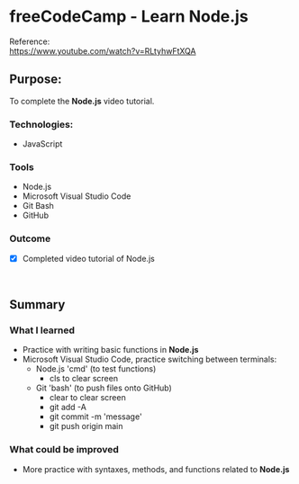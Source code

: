 # freeCodeCamp - Learn Node.js 

Reference:
<br/>
https://www.youtube.com/watch?v=RLtyhwFtXQA


## Purpose: 
To complete the **Node.js** video tutorial. 


### Technologies: 
* JavaScript

### Tools
* Node.js
* Microsoft Visual Studio Code
* Git Bash
* GitHub


### Outcome
* [x] Completed video tutorial of Node.js 

<br />


## Summary

### What I learned
* Practice with writing basic functions in **Node.js**
* Microsoft Visual Studio Code, practice switching between terminals: 
  * Node.js 'cmd' (to test functions)
    * cls to clear screen
  * Git 'bash' (to push files onto GitHub) 
    * clear to clear screen
    * git add -A
    * git commit -m 'message'
    * git push origin main 


### What could be improved
* More practice with syntaxes, methods, and functions related to **Node.js** 



